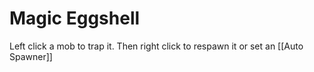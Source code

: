 # Magic Eggshell
Left click a mob to trap it. Then right click to respawn it or set an [[Auto Spawner]]